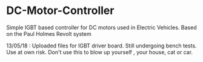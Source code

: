 # DC-Motor-Controller
Simple IGBT based controller for DC motors used in Electric Vehicles. Based on the Paul Holmes Revolt system

13/05/18 : Uploaded files for IGBT driver board. Still undergoing bench tests. Use at own risk. Don't use this to blow up yourself , your house, cat or car.
